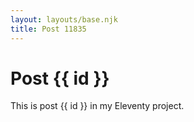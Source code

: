 ```yaml
---
layout: layouts/base.njk
title: Post 11835
---
```


# Post {{ id }}

This is post {{ id }} in my Eleventy project.
